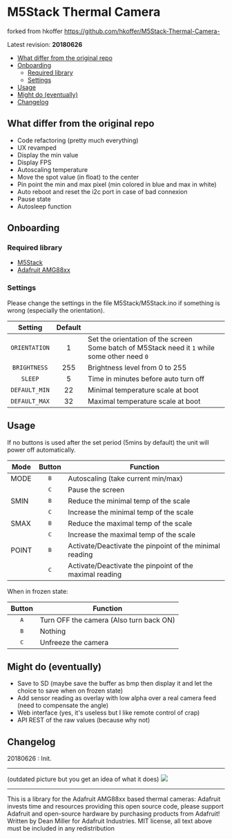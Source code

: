 # M5Stack Thermal Camera
forked from hkoffer https://github.com/hkoffer/M5Stack-Thermal-Camera-

Latest revision: **20180626**

* [What differ from the original repo](#what-differ-from-the-original-repo)
* [Onboarding](#onboarding)
  + [Required library](#required-library)
  + [Settings](#settings)
* [Usage](#usage)
* [Might do (eventually)](#might-do-eventually)
* [Changelog](#changelog)

## What differ from the original repo
- Code refactoring (pretty much everything)
- UX revamped
- Display the min value
- Display FPS
- Autoscaling temperature
- Move the spot value (in float) to the center
- Pin point the min and max pixel (min colored in blue and max in white)
- Auto reboot and reset the i2c port in case of bad connexion
- Pause state
- Autosleep function

## Onboarding
### Required library
  - [M5Stack](https://github.com/m5stack/M5Stack)
  - [Adafruit AMG88xx](https://github.com/adafruit/Adafruit_AMG88xx)

### Settings
Please change the settings in the file M5Stack/M5Stack.ino if something is wrong (especially the orientation).

| Setting | Default | |
|:-:|:-:|---|
|`ORIENTATION`|1|Set the orientation of the screen<br>Some batch of M5Stack need it `1` while some other need `0`|
|`BRIGHTNESS`|255|Brightness level from 0 to 255|
|`SLEEP`|5|Time in minutes before auto turn off|
|`DEFAULT_MIN`|22|Minimal temperature scale at boot|
|`DEFAULT_MAX`|32|Maximal temperature scale at boot|

## Usage
If no buttons is used after the set period (5mins by default) the unit will power off automatically.

| Mode | Button | Function |
|---|:-:|---|
|MODE|<kbd>  B  </kbd>|Autoscaling (take current min/max)|
||<kbd>C</kbd>|Pause the screen|
|SMIN|<kbd>B</kbd>|Reduce the minimal temp of the scale|
||<kbd>C</kbd>|Increase the minimal temp of the scale|
|SMAX|<kbd>B</kbd>|Reduce the maximal temp of the scale|
||<kbd>C</kbd>|Increase the maximal temp of the scale|
|POINT|<kbd>B</kbd>|Activate/Deactivate the pinpoint of the minimal reading|
||<kbd>C</kbd>|Activate/Deactivate the pinpoint of the maximal reading|

When in frozen state:

|Button|Function|
|:-:|---|
|<kbd>A</kbd>|Turn OFF the camera (Also turn back ON)|
|<kbd>B</kbd>|Nothing|
|<kbd>C</kbd>|Unfreeze the camera|

## Might do (eventually)
- Save to SD (maybe save the buffer as bmp then display it and let the choice to save when on frozen state)
- Add sensor reading as overlay with low alpha over a real camera feed (need to compensate the angle)
- Web interface (yes, it's useless but I like remote control of crap)
- API REST of the raw values (because why not)

## Changelog
20180626 : Init.

---
(outdated picture but you get an idea of what it does)
<img style="-webkit-user-select: none;cursor: zoom-in;" src="https://raw.githubusercontent.com/m600x/M5Stack-Thermal-Camera/master/m5stack.jpg" >

---

This is a library for the Adafruit AMG88xx based thermal cameras:
Adafruit invests time and resources providing this open source code, please support Adafruit and open-source hardware by purchasing products from Adafruit!
Written by Dean Miller for Adafruit Industries. MIT license, all text above must be included in any redistribution
